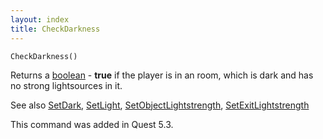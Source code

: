 ```yaml
---
layout: index
title: CheckDarkness
---
```


    CheckDarkness()

Returns a [boolean](../types/boolean.html) - **true** if the player is in an room, which is dark and has no strong lightsources in it.

See also [SetDark](setdark.html), [SetLight](setlight.html), [SetObjectLightstrength](setobjectlightstrength.html), [SetExitLightstrength](setexitlightstrength.html)

This command was added in Quest 5.3.
